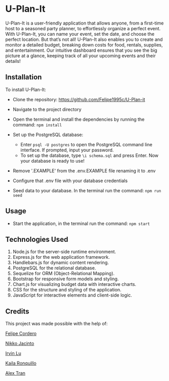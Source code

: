# U-Plan-It

U-Plan-It is a user-friendly application that allows anyone, from a first-time host to a seasoned party planner, to effortlessly organize a perfect event. With U-Plan-It, you can name your event, set the date, and choose the perfect location. But that’s not all! U-Plan-It also enables you to create and monitor a detailed budget, breaking down costs for food, rentals, supplies, and entertainment. Our intuitive dashboard ensures that you see the big picture at a glance, keeping track of all your upcoming events and their details!

## Installation

To install U-Plan-It:

- Clone the repository: https://github.com/Felipe1995c/U-Plan-it

- Navigate to the project directory

- Open the terminal and install the dependencies by running the command: `npm install`

- Set up the PostgreSQL database:

  - Enter `psql -U postgres` to open the PostgreSQL command line interface. If prompted, input your password.
  - To set up the database, type `\i schema.sql` and press Enter.
  Now your database is ready to use!

- Remove '.EXAMPLE' from the .env.EXAMPLE file renaming it to .env

- Configure that .env file with your database credentials

- Seed data to your database. In the terminal run the command: `npm run seed`

## Usage

- Start the application, in the terminal run the command: `npm start`

## Technologies Used

1. Node.js for the server-side runtime environment.
2. Express.js for the web application framework.
3. Handlebars.js for dynamic content rendering.
4. PostgreSQL for the relational database.
5. Sequelize for ORM (Object-Relational Mapping).
6. Bootstrap for responsive form models and styling.
7. Chart.js for visualizing budget data with interactive charts.
8. CSS for the structure and styling of the application.
9. JavaScript for interactive elements and client-side logic.

## Credits

This project was made possible with the help of:

[Felipe Cordero](https://github.com/Felipe1995c)

[Nikko Jacinto](https://github.com/ImNeeeks)

[Irvin Lu](https://github.com/scurvyirv)

[Kaila Ronquillo](https://github.com/girlnotfound)

[Alex Tran](https://github.com/alextran1985)
